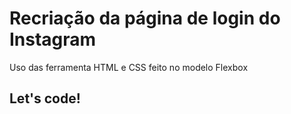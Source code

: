 # Recriação da página de login do Instagram
Uso das ferramenta HTML e CSS feito no modelo Flexbox


##  Let's code! 
